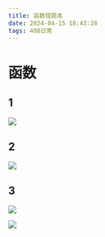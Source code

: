 ```yaml
---
title: 高数错题本
date: 2024-04-15 18:43:28
tags: 408日常
---
```


# 函数

## 1

![](/img/20240416092634.jpg)

## 2

![](/img/20240416092624.jpg)

## 3

![](/img/20240416171521.jpg)

![](/img/20240416171512.jpg)